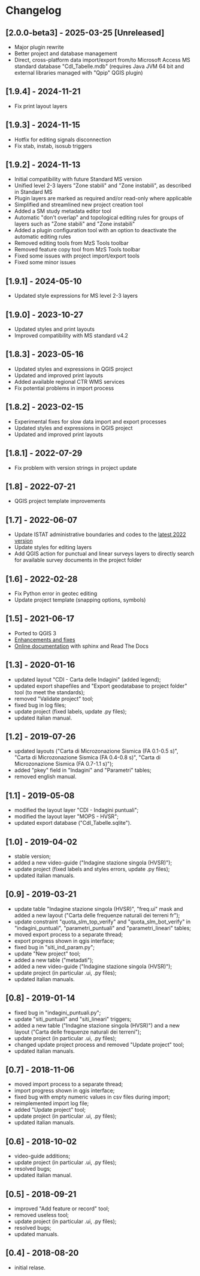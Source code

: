 # Changelog

## [2.0.0-beta3] - 2025-03-25 [Unreleased]

- Major plugin rewrite
- Better project and database management
- Direct, cross-platform data import/export from/to Microsoft Access MS standard database "CdI_Tabelle.mdb" (requires Java JVM 64 bit and external libraries managed with "Qpip" QGIS plugin)

## [1.9.4] - 2024-11-21

- Fix print layout layers

## [1.9.3] - 2024-11-15

- Hotfix for editing signals disconnection
- Fix stab, instab, isosub triggers

## [1.9.2] - 2024-11-13

- Initial compatibility with future Standard MS version
- Unified level 2-3 layers "Zone stabili" and "Zone instabili", as described in Standard MS
- Plugin layers are marked as required and/or read-only where applicable
- Simplified and streamlined new project creation tool
- Added a SM study metadata editor tool
- Automatic "don't overlap" and topological editing rules for groups of layers such as "Zone stabili" and "Zone instabili"
- Added a plugin configuration tool with an option to deactivate the automatic editing rules
- Removed editing tools from MzS Tools toolbar
- Removed feature copy tool from MzS Tools toolbar
- Fixed some issues with project import/export tools
- Fixed some minor issues

## [1.9.1] - 2024-05-10

- Updated style expressions for MS level 2-3 layers

## [1.9.0] - 2023-10-27

- Updated styles and print layouts
- Improved compatibility with MS standard v4.2

## [1.8.3] - 2023-05-16

- Updated styles and expressions in QGIS project
- Updated and improved print layouts
- Added available regional CTR WMS services
- Fix potential problems in import process

## [1.8.2] - 2023-02-15

- Experimental fixes for slow data import and export processes
- Updated styles and expressions in QGIS project
- Updated and improved print layouts

## [1.8.1] - 2022-07-29

- Fix problem with version strings in project update

## [1.8] - 2022-07-21

- QGIS project template improvements

## [1.7] - 2022-06-07

- Update ISTAT administrative boundaries and codes to the [latest 2022 version](https://www.istat.it/it/archivio/222527)
- Update styles for editing layers
- Add QGIS action for punctual and linear surveys layers to directly search for available survey documents in the project folder

## [1.6] - 2022-02-28

- Fix Python error in geotec editing
- Update project template (snapping options, symbols)

## [1.5] - 2021-06-17

- Ported to QGIS 3
- [Enhancements and fixes](https://github.com/CNR-IGAG/mzs-tools/milestone/1?closed=1)
- [Online documentation](https://mzs-tools.readthedocs.io) with sphinx and Read The Docs

## [1.3] - 2020-01-16

- updated layout "CDI - Carta delle Indagini" (added legend);
- updated export shapefiles and "Export geodatabase to project folder" tool (to meet the standards);
- removed "Validate project" tool;
- fixed bug in log files;
- update project (fixed labels, update .py files);
- updated italian manual.

## [1.2] - 2019-07-26

- updated layouts ("Carta di Microzonazione Sismica (FA 0.1-0.5 s)", "Carta di Microzonazione Sismica (FA 0.4-0.8 s)", "Carta di Microzonazione Sismica (FA 0.7-1.1 s)");
- added "pkey" field in "Indagini" and "Parametri" tables;
- removed english manual.

## [1.1] - 2019-05-08

- modified the layout layer "CDI - Indagini puntuali";
- modified the layout layer "MOPS - HVSR";
- updated export database ("CdI_Tabelle.sqlite").

## [1.0] - 2019-04-02

- stable version;
- added a new video-guide ("Indagine stazione singola (HVSR)");
- update project (fixed labels and styles errors, update .py files);
- updated italian manuals.

## [0.9] - 2019-03-21

- update table "Indagine stazione singola (HVSR)", "freq.ui" mask and added a new layout ("Carta delle frequenze naturali dei terreni fr");
- update constraint "quota_slm_top_verify" and "quota_slm_bot_verify" in "indagini_puntuali", "parametri_puntuali" and "parametri_lineari" tables;
- moved export process to a separate thread;
- export progress shown in qgis interface;
- fixed bug in "siti_ind_param.py";
- update "New project" tool;
- added a new table ("metadati");
- added a new video-guide ("Indagine stazione singola (HVSR)");
- update project (in particular .ui, .py files);
- updated italian manuals.

## [0.8] - 2019-01-14

- fixed bug in "indagini_puntuali.py";
- update "siti_puntuali" and "siti_lineari" triggers;
- added a new table ("Indagine stazione singola (HVSR)") and a new layout ("Carta delle frequenze naturali dei terreni");
- update project (in particular .ui, .py files);
- changed update project process and removed "Update project" tool;
- updated italian manuals.

## [0.7] - 2018-11-06

- moved import process to a separate thread;
- import progress shown in qgis interface;
- fixed bug with empty numeric values in csv files during import;
- reimplemented import log file;
- added "Update project" tool;
- update project (in particular .ui, .py files);
- updated italian manuals.

## [0.6] - 2018-10-02

- video-guide additions;
- update project (in particular .ui, .py files);
- resolved bugs;
- updated italian manual.

## [0.5] - 2018-09-21

- improved "Add feature or record" tool;
- removed useless tool;
- update project (in particular .ui, .py files);
- resolved bugs;
- updated manuals.

## [0.4] - 2018-08-20

- initial relase.
